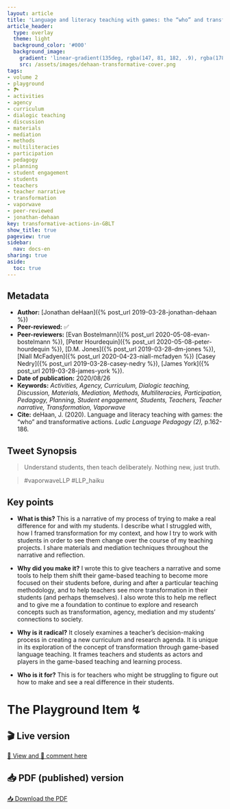 ```yaml
---
layout: article
title: 'Language and literacy teaching with games: the “who” and transformative actions'
article_header:
  type: overlay
  theme: light
  background_color: '#000'
  background_image:
    gradient: 'linear-gradient(135deg, rgba(147, 81, 182, .9), rgba(178, 236, 145, .9))'
    src: /assets/images/dehaan-transformative-cover.png
tags:
- volume 2
- playground
- 🏞
- activities
- agency
- curriculum
- dialogic teaching
- discussion
- materials
- mediation
- methods
- multiliteracies
- participation
- pedagogy
- planning
- student engagement
- students
- teachers
- teacher narrative
- transformation
- vaporwave
- peer-reviewed
- jonathan-dehaan
key: transformative-actions-in-GBLT
show_title: true
pageview: true
sidebar:
  nav: docs-en
sharing: true
aside:
  toc: true
---
```


<!--more-->

## Metadata

- **Author:** [Jonathan deHaan]({% post_url 2019-03-28-jonathan-dehaan %})
- **Peer-reviewed:** ✅
- **Peer-reviewers:** [Evan Bostelmann]({% post_url 2020-05-08-evan-bostelmann %}), [Peter Hourdequin]({% post_url 2020-05-08-peter-hourdequin %}), [D.M. Jones]({% post_url 2019-03-28-dm-jones %}), [Niall McFadyen]({% post_url 2020-04-23-niall-mcfadyen %}) [Casey Nedry]({% post_url 2019-03-28-casey-nedry %}), [James York]({% post_url 2019-03-28-james-york %}).
- **Date of publication:** 2020/08/26
- **Keywords:** *Activities, Agency, Curriculum, Dialogic teaching, Discussion, Materials, Mediation, Methods, Multiliteracies, Participation, Pedagogy, Planning, Student engagement, Students, Teachers, Teacher narrative, Transformation, Vaporwave*
- **Cite:** deHaan, J. (2020). Language and literacy teaching with games: the “who” and transformative actions. *Ludic Language Pedagogy (2),* p.162-186.

## Tweet Synopsis 

> Understand students,
> then teach deliberately.
> Nothing new, just truth.

> #vaporwaveLLP #LLP_haiku


## Key points

- **What is this?** This is a narrative of my process of trying to make a real difference for and with my students. I describe what I struggled with, how I framed transformation for my context, and how I try to work with students in order to see them change over the course of my teaching projects. I share materials and mediation techniques throughout the narrative and reflection.
  
- **Why did you make it?** I wrote this to give teachers a narrative and some tools to help them shift their game-based teaching to become more focused on their students before, during and after a particular teaching methodology, and to help teachers see more transformation in their students (and perhaps themselves). I also wrote this to help me reflect and to give me a foundation to continue to explore and research concepts such as transformation, agency, mediation and my students’ connections to society.
    
- **Why is it radical?** It closely examines a teacher’s decision-making process in creating a new curriculum and research agenda. It is unique in its exploration of the concept of transformation through game-based language teaching. It frames teachers and students as actors and players in the game-based teaching and learning process.

- **Who is it for?** This is for teachers who might be struggling to figure out how to make and see a real difference in their students.


# The Playground Item ↯

## 🎬 Live version

<a class="button button--success button--rounded button--lg" href="https://docs.google.com/document/d/1oDDX2-OKHXq7QckCfHrrg3QUc_aZ2VhxX4-EZFP2P64/edit?usp=sharing">👀 View and 📝 comment here </a> 

## 📥 PDF (published) version

<a class="button button--action button--rounded button--lg" href="/assets/publication-pdfs/dehaan-the-who-and-transformative-actions-of-teaching-with-games.pdf"><i class="fas fa-file-download"></i> 📥 Download the PDF </a>
